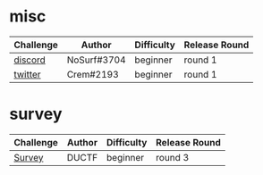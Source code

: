 # misc
|                      Challenge                      |       Author       | Difficulty | Release Round |
| --------------------------------------------------- | ------------------ | ---------- | ------------- |
| [discord](./misc/discord)                           | NoSurf#3704        | beginner   | round 1       |
| [twitter](./misc/twitter)                           | Crem#2193          | beginner   | round 1       |

# survey
|        Challenge        | Author | Difficulty | Release Round |
| ----------------------- | ------ | ---------- | ------------- |
| [Survey](./misc/survey) | DUCTF  | beginner   | round 3       |

